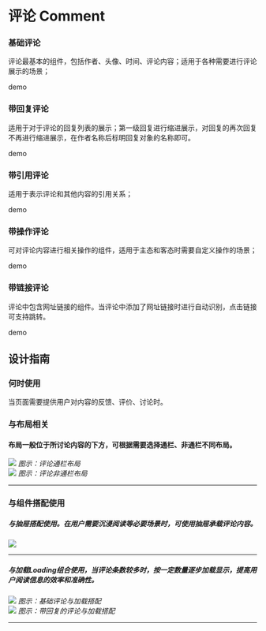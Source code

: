 # 评论 Comment


### 基础评论
评论最基本的组件，包括作者、头像、时间、评论内容；适用于各种需要进行评论展示的场景；

demo

### 带回复评论
适用于对于评论的回复列表的展示；第一级回复进行缩进展示，对回复的再次回复不再进行缩进展示，在作者名称后标明回复对象的名称即可。

demo

### 带引用评论
适用于表示评论和其他内容的引用关系；

demo

### 带操作评论
可对评论内容进行相关操作的组件，适用于主态和客态时需要自定义操作的场景；

demo

### 带链接评论
评论中包含网址链接的组件。当评论中添加了网址链接时进行自动识别，点击链接可支持跳转。

demo


## 设计指南

### 何时使用
当页面需要提供用户对内容的反馈、评价、讨论时。


### 与布局相关


#### 布局一般位于所讨论内容的下方，可根据需要选择通栏、非通栏不同布局。


<div class="legend">
  <div class="item">
    <img src="配图.png" />
    <em>图示：评论通栏布局</em>
  </div>
  <div class="item">
    <img src="配图.png" />
    <em>图示：评论非通栏布局</em>
  </div>

</div>

<hr />




### 与组件搭配使用


##### 与抽屉搭配使用。在用户需要沉浸阅读等必要场景时，可使用抽屉承载评论内容。

<div class="legend">
  <div class="item">
    <img src="配图.png" />
    <em></em>
  </div>

</div>

<hr />




##### 与加载Loading组合使用，当评论条数较多时，按一定数量逐步加载显示，提高用户阅读信息的效率和准确性。


<div class="legend">
  <div class="item">
    <img src="配图.png" />
    <em>图示：基础评论与加载搭配</em>
  </div>
    <div class="item">
    <img src="配图.png" />
    <em>图示：带回复的评论与加载搭配</em>
  </div>

</div>

<hr />



